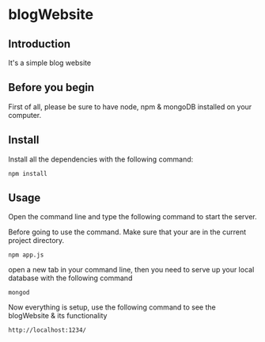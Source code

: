 # blogWebsite

## Introduction

It's a simple blog website

## Before you begin

First of all, please be sure to have node, npm & mongoDB installed on your computer.

## Install

Install all the dependencies with the following command:

``` npm install ```

## Usage

Open the command line and type the following command to start the server. 

Before going to use the command. Make sure that your are in the current project directory.

``` npm app.js ```

open a new tab in your command line, then you need to serve up your local database with the following command

``` mongod ```

Now everything is setup, use the following command to see the blogWebsite & its functionality

``` http://localhost:1234/ ```
